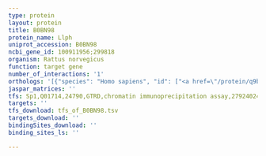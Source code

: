 ```yaml
---
type: protein
layout: protein
title: B0BN98
protein_name: Llph
uniprot_accession: B0BN98
ncbi_gene_id: 100911956;299818
organism: Rattus norvegicus
function: target gene
number_of_interactions: '1'
orthologs: '[{"species": "Homo sapiens", "id": ["<a href=\"/protein/q9brt6\">Q9BRT6</a>"]}, {"species": "Danio rerio", "id": ["<a href=\"/protein/q3b748\">Q3B748</a>"]}, {"species": "Mus musculus", "id": ["<a href=\"/protein/q9d945\">Q9D945</a>"]}, {"species": "Caenorhabditis elegans", "id": ["<a href=\"/protein/q9gyq6\">Q9GYQ6</a>"]}]'
jaspar_matrices: ''
tfs: Sp1,Q01714,24790,GTRD,chromatin immunoprecipitation assay,27924024%5Buid%5D,No
targets: ''
tfs_download: tfs_of_B0BN98.tsv
targets_download: ''
bindingSites_download: ''
binding_sites_ls: ''

---
```

